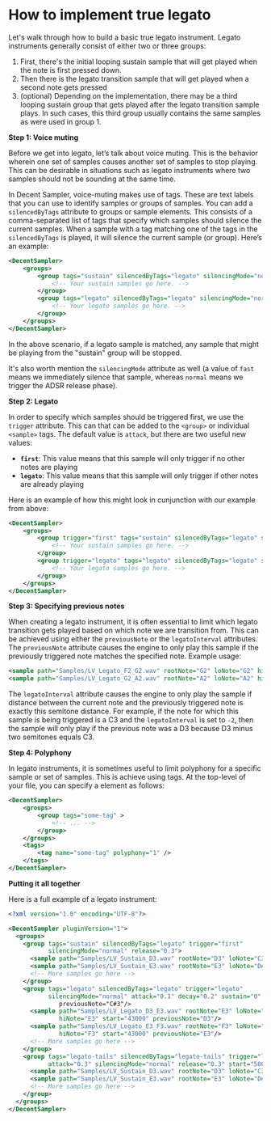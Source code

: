 # How to implement true legato

Let's walk through how to build a basic true legato instrument. Legato instruments generally consist of either two or three groups: 

1. First, there's the initial looping sustain sample that will get played when the note is first pressed down. 
2. Then there is the legato transition sample that will get played when a second note gets pressed
3. (optional) Depending on the implementation, there may be a third looping sustain group that gets played after the legato transition sample plays. In such cases, this third group usually contains the same samples as were used in group 1. 

**Step 1: Voice muting**

Before we get into legato, let’s talk about voice muting. This is the behavior wherein one set of samples causes another set of samples to stop playing. This can be desirable in situations such as legato instruments where two samples should not be sounding at the same time.

In Decent Sampler, voice-muting makes use of tags. These are text labels that you can use to identify samples or groups of samples. You can add a `silencedByTags` attribute to groups or sample elements. This consists of a comma-separated list of tags that specify which samples should silence the current samples. When a sample with a tag matching one of the tags in the `silencedByTags` is played, it will silence the current sample (or group). Here’s an example:

```xml
<DecentSampler>
    <groups>
        <group tags="sustain" silencedByTags="legato" silencingMode="normal" release="1.0">
            <!-- Your sustain samples go here. -->
        </group>
        <group tags="legato" silencedByTags="legato" silencingMode="normal" release="1.0">
            <!-- Your legato samples go here. -->
        </group>
    </groups>
</DecentSampler>
```

In the above scenario, if a legato sample is matched, any sample that might be playing from the "sustain" group will be stopped.

It's also worth mention the `silencingMode` attribute as well (a value of `fast` means we immediately silence that sample, whereas `normal` means we trigger the ADSR release phase).

**Step 2: Legato**

In order to specify which samples should be triggered first, we use the `trigger` attribute. This can that can be added to the `<group>` or individual `<sample>` tags. The default value is `attack`, but there are two useful new values:

- **`first`**: This value means that this sample will only trigger if no other notes are playing
- **`legato`**: This value means that this sample will only trigger if other notes are already playing

Here is an example of how this might look in cunjunction with our example from above:

```xml
<DecentSampler>
    <groups>
        <group trigger="first" tags="sustain" silencedByTags="legato" silencingMode="normal" release="1.0">
            <!-- Your sustain samples go here. -->
        </group>
        <group trigger="legato" tags="legato" silencedByTags="legato" silencingMode="normal" release="1.0">
            <!-- Your legato samples go here. -->
        </group>
    </groups>
</DecentSampler>
```

**Step 3: Specifying previous notes**

When creating a legato instrument, it is often essential to limit which legato transition gets played based on which note we are transition from. This can be achieved using either the `previousNote` or the `legatoInterval` attributes. The `previousNote` attribute causes the engine to only play this sample if the previously triggered note matches the specified note. Example usage:

```xml
<sample path="Samples/LV_Legato_F2_G2.wav" rootNote="G2" loNote="G2" hiNote="G2" previousNote="F2" start="43000" />
<sample path="Samples/LV_Legato_G2_A2.wav" rootNote="A2" loNote="A2" hiNote="A2" previousNote="G2" start="43000" />
```

The `legatoInterval` attribute causes the engine to only play the sample if distance between the current note and the previously triggered note is exactly this semitone distance. For example, if the note for which this sample is being triggered is a C3 and the `legatoInterval` is set to `-2`, then the sample will only play if the previous note was a D3 because D3 minus two semitones equals C3. 

**Step 4: Polyphony**

In legato instruments, it is sometimes useful to limit polyphony for a specific sample or set of samples. This is achieve using tags. At the top-level of your file, you can specify a <tags> element as follows:

```xml
<DecentSampler>
    <groups>
        <group tags="some-tag" >
            <!-- ... -->
        </group>
    </groups>
    <tags>
        <tag name="some-tag" polyphony="1" />
    </tags>
</DecentSampler>
```

**Putting it all together**

Here is a full example of a legato instrument:

```xml
<?xml version="1.0" encoding="UTF-8"?>

<DecentSampler pluginVersion="1">
  <groups>
    <group tags="sustain" silencedByTags="legato" trigger="first"
           silencingMode="normal" release="0.3">
      <sample path="Samples/LV_Sustain_D3.wav" rootNote="D3" loNote="C3" hiNote="D3"/>
      <sample path="Samples/LV_Sustain_E3.wav" rootNote="E3" loNote="D#3" hiNote="E3"/>
      <!-- More samples go here -->
    </group>
    <group tags="legato" silencedByTags="legato" trigger="legato"
           silencingMode="normal" attack="0.1" decay="0.2" sustain="0" release="1">
              previousNote="C#3"/>
      <sample path="Samples/LV_Legato_D3_E3.wav" rootNote="E3" loNote="E3"
              hiNote="E3" start="43000" previousNote="D3"/>
      <sample path="Samples/LV_Legato_E3_F3.wav" rootNote="F3" loNote="F3"
              hiNote="F3" start="43000" previousNote="E3"/>
      <!-- More samples go here -->
    </group>
    <group tags="legato-tails" silencedByTags="legato-tails" trigger="legato"
           attack="0.3" silencingMode="normal" release="0.3" start="5000">
      <sample path="Samples/LV_Sustain_D3.wav" rootNote="D3" loNote="C3" hiNote="D3"/>
      <sample path="Samples/LV_Sustain_E3.wav" rootNote="E3" loNote="D#3" hiNote="E3"/>
      <!-- More samples go here -->
    </group>
  </groups>
</DecentSampler>
```
